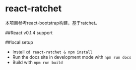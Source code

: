 # react-ratchet
本项目参考react-bootstrap构建，基于ratchet。

##React v0.1.4 support

##local setup

* Install `cd react-ratchet & npm install`
* Run the docs site in development mode with `npm run docs`
* Build with `npm run build`
